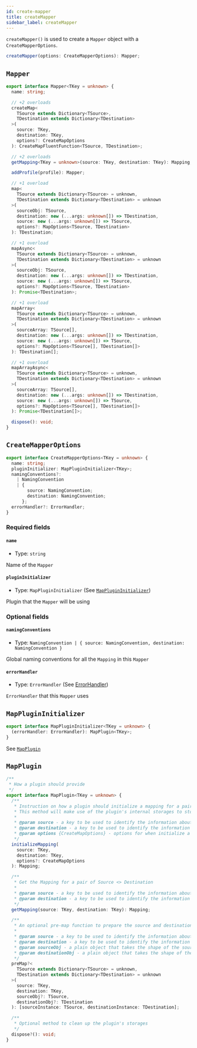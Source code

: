 ```yaml
---
id: create-mapper
title: createMapper
sidebar_label: createMapper
---
```


`createMapper()` is used to create a `Mapper` object with a `CreateMapperOptions`.

```ts
createMapper(options: CreateMapperOptions): Mapper;
```

## `Mapper`

```ts
export interface Mapper<TKey = unknown> {
  name: string;

  // +2 overloads
  createMap<
    TSource extends Dictionary<TSource>,
    TDestination extends Dictionary<TDestination>
  >(
    source: TKey,
    destination: TKey,
    options?: CreateMapOptions
  ): CreateMapFluentFunction<TSource, TDestination>;

  // +2 overloads
  getMapping<TKey = unknown>(source: TKey, destination: TKey): Mapping;

  addProfile(profile): Mapper;

  // +1 overload
  map<
    TSource extends Dictionary<TSource> = unknown,
    TDestination extends Dictionary<TDestination> = unknown
  >(
    sourceObj: TSource,
    destination: new (...args: unknown[]) => TDestination,
    source: new (...args: unknown[]) => TSource,
    options?: MapOptions<TSource, TDestination>
  ): TDestination;

  // +1 overload
  mapAsync<
    TSource extends Dictionary<TSource> = unknown,
    TDestination extends Dictionary<TDestination> = unknown
  >(
    sourceObj: TSource,
    destination: new (...args: unknown[]) => TDestination,
    source: new (...args: unknown[]) => TSource,
    options?: MapOptions<TSource, TDestination>
  ): Promise<TDestination>;

  // +1 overload
  mapArray<
    TSource extends Dictionary<TSource> = unknown,
    TDestination extends Dictionary<TDestination> = unknown
  >(
    sourceArray: TSource[],
    destination: new (...args: unknown[]) => TDestination,
    source: new (...args: unknown[]) => TSource,
    options?: MapOptions<TSource[], TDestination[]>
  ): TDestination[];

  // +1 overload
  mapArrayAsync<
    TSource extends Dictionary<TSource> = unknown,
    TDestination extends Dictionary<TDestination> = unknown
  >(
    sourceArray: TSource[],
    destination: new (...args: unknown[]) => TDestination,
    source: new (...args: unknown[]) => TSource,
    options?: MapOptions<TSource[], TDestination[]>
  ): Promise<TDestination[]>;

  dispose(): void;
}
```

## `CreateMapperOptions`

```ts
export interface CreateMapperOptions<TKey = unknown> {
  name: string;
  pluginInitializer: MapPluginInitializer<TKey>;
  namingConventions?:
    | NamingConvention
    | {
        source: NamingConvention;
        destination: NamingConvention;
      };
  errorHandler?: ErrorHandler;
}
```

### Required fields

#### `name`

- Type: `string`

Name of the `Mapper`

#### `pluginInitializer`

- Type: `MapPluginInitializer` (See [`MapPluginInitializer`](#mapplugininitializer))

Plugin that the `Mapper` will be using

### Optional fields

#### `namingConventions`

- Type: `NamingConvention | { source: NamingConvention, destination: NamingConvention }`

Global naming conventions for all the `Mapping` in this `Mapper`

#### `errorHandler`

- Type: `ErrorHandler` (See [ErrorHandler](../misc/error-handler.md))

`ErrorHandler` that this `Mapper` uses

## `MapPluginInitializer`

```ts
export interface MapPluginInitializer<TKey = unknown> {
  (errorHandler: ErrorHandler): MapPlugin<TKey>;
}
```

See [`MapPlugin`](#mapplugin)

## `MapPlugin`

```ts
/**
 * How a plugin should provide
 */
export interface MapPlugin<TKey = unknown> {
  /**
   * Instruction on how a plugin should initialize a mapping for a pair of Source <> Destination
   * This method will make use of the plugin's internal storages to store information for this pair.
   *
   * @param source - a key to be used to identify the information about a particular Source
   * @param destination - a key to be used to identify the information about a particular Destination
   * @param options {CreateMapOptions} - options for when initialize a mapping (which is globally applied to this pair of Source <> Destination)
   */
  initializeMapping(
    source: TKey,
    destination: TKey,
    options?: CreateMapOptions
  ): Mapping;

  /**
   * Get the Mapping for a pair of Source <> Destination
   *
   * @param source - a key to be used to identify the information about a particular Source
   * @param destination - a key to be used to identify the information about a particular Destination
   */
  getMapping(source: TKey, destination: TKey): Mapping;

  /**
   * An optional pre-map function to prepare the source and destination before map
   *
   * @param source - a key to be used to identify the information about a particular Source
   * @param destination - a key to be used to identify the information about a particular Destination
   * @param sourceObj - a plain object that takes the shape of the source
   * @param destinationObj - a plain object that takes the shape of the destination
   */
  preMap?<
    TSource extends Dictionary<TSource> = unknown,
    TDestination extends Dictionary<TDestination> = unknown
  >(
    source: TKey,
    destination: TKey,
    sourceObj?: TSource,
    destinationObj?: TDestination
  ): [sourceInstance: TSource, destinationInstance: TDestination];

  /**
   * Optional method to clean up the plugin's storages
   */
  dispose?(): void;
}
```
